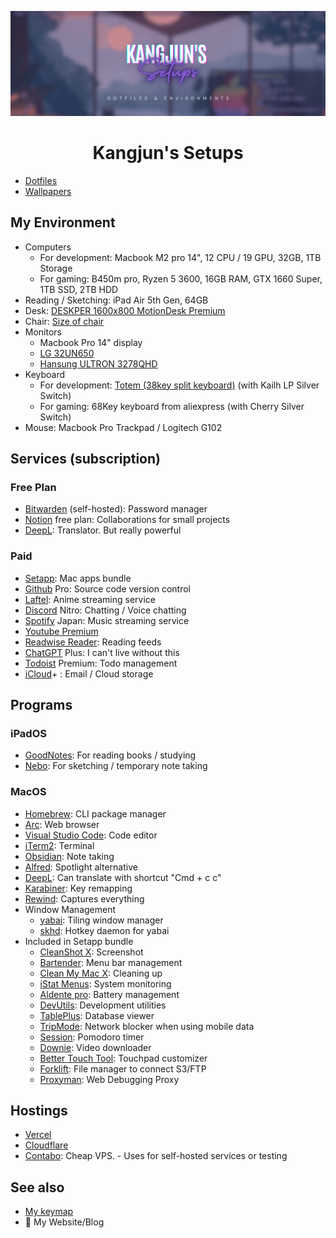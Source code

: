 ![banner](./banner.png)
<div align="center">
  <h1>Kangjun's Setups</h1>
</div>

- [Dotfiles](./dotfiles/README.md)
- [Wallpapers](./wallpapers/README.md)


## My Environment

- Computers
  - For development: Macbook M2 pro 14", 12 CPU / 19 GPU, 32GB, 1TB Storage
  - For gaming: B450m pro, Ryzen 5 3600, 16GB RAM, GTX 1660 Super, 1TB SSD, 2TB HDD
- Reading / Sketching: iPad Air 5th Gen, 64GB
- Desk: [DESKPER 1600x800 MotionDesk Premium](https://brand.naver.com/desker/products/7525501252)
- Chair: [Size of chair](https://sizeof.kr/product/%EC%82%AC%EC%9D%B4%EC%A6%88%EC%98%A4%EB%B8%8C%EC%B2%B4%EC%96%B4-%EB%9D%BC%EC%9D%B4%ED%8A%B8-sml/76/category/23/display/1/)
- Monitors
  - Macbook Pro 14" display
  - [LG 32UN650](https://www.lge.co.kr/monitors/32un650?channel_code=100501&service_id=pcdn)
  - [Hansung ULTRON 3278QHD](https://prod.danawa.com/info/?pcode=6927928&keyword=3278QHD&cate=112757)
- Keyboard
  - For development: [Totem (38key split keyboard)](https://github.com/geigeigeist/totem) (with Kailh LP Silver Switch)
  - For gaming: 68Key keyboard from aliexpress (with Cherry Silver Switch)
- Mouse: Macbook Pro Trackpad / Logitech G102

## Services (subscription)

### Free Plan

- [Bitwarden](https://bitwarden.com) (self-hosted): Password manager
- [Notion](https://notion.so) free plan: Collaborations for small projects
- [DeepL](https://www.deepl.com): Translator. But really powerful

### Paid

- [Setapp](https://setapp.com): Mac apps bundle
- [Github](https://github.com) Pro: Source code version control
- [Laftel](https://laftel.net/): Anime streaming service
- [Discord](https://discord.com) Nitro: Chatting / Voice chatting
- [Spotify](https://spotify.com) Japan: Music streaming service
- [Youtube Premium](https://youtube.com)
- [Readwise Reader](https://readwise.io): Reading feeds
- [ChatGPT](https://chat.openai.com/) Plus: I can't live without this
- [Todoist](https://todoist.com) Premium: Todo management
- [iCloud](https://www.icloud.com/)+ : Email / Cloud storage



## Programs

### iPadOS

- [GoodNotes](https://www.goodnotes.com/): For reading books / studying
- [Nebo](https://www.nebo.app/): For sketching / temporary note taking


### MacOS

- [Homebrew](https://brew.sh/): CLI package manager
- [Arc](https://arc.net/): Web browser
- [Visual Studio Code](https://code.visualstudio.com/): Code editor
- [iTerm2](https://iterm2.com/): Terminal
- [Obsidian](https://obsidian.md/): Note taking
- [Alfred](https://www.alfredapp.com/): Spotlight alternative
- [DeepL](https://www.deepl.com): Can translate with shortcut "Cmd + c c"
- [Karabiner](https://karabiner-elements.pqrs.org/): Key remapping
- [Rewind](https://rewind.io/): Captures everything
- Window Management
  - [yabai](https://github.com/koekeishiya/yabai): Tiling window manager
  - [skhd](https://github.com/koekeishiya/skhd): Hotkey daemon for yabai
- Included in Setapp bundle
  - [CleanShot X](https://cleanshot.com/): Screenshot
  - [Bartender](https://www.macbartender.com/): Menu bar management
  - [Clean My Mac X](https://macpaw.com/cleanmymac): Cleaning up
  - [iStat Menus](https://bjango.com/mac/istatmenus/): System monitoring
  - [Aldente pro](https://apphousekitchen.com/ko/): Battery management
  - [DevUtils](https://devutils.app/): Development utilities
  - [TablePlus](https://tableplus.com/): Database viewer
  - [TripMode](https://www.tripmode.ch/): Network blocker when using mobile data
  - [Session](https://www.stayinsession.com/): Pomodoro timer
  - [Downie](https://software.charliemonroe.net/downie/): Video downloader
  - [Better Touch Tool](https://folivora.ai/): Touchpad customizer
  - [Forklift](https://binarynights.com/): File manager to connect S3/FTP
  - [Proxyman](https://proxyman.io/): Web Debugging Proxy
  


## Hostings

- [Vercel](https://vercel.com/)
- [Cloudflare](https://www.cloudflare.com/)
- [Contabo](https://contabo.com/): Cheap VPS. - Uses for self-hosted services or testing

## See also

- [My keymap](https://github.com/gangjun06/keymaps)
- 🚧 My Website/Blog
